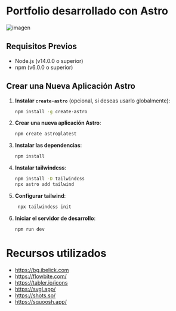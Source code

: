 
# Portfolio desarrollado con Astro
![imagen](https://github.com/user-attachments/assets/ffe64444-b18e-45d6-a8e7-cc15fe845b96)









## Requisitos Previos

- Node.js (v14.0.0 o superior)
- npm (v6.0.0 o superior)

## Crear una Nueva Aplicación Astro


1. **Instalar `create-astro`** (opcional, si deseas usarlo globalmente):
    ```sh
    npm install -g create-astro
    ```

2. **Crear una nueva aplicación Astro**:
    ```sh
    npm create astro@latest
    ```

3. **Instalar las dependencias**:
    ```sh
    npm install
    ```
4. **Instalar tailwindcss**:
    ```sh
    npm install -D tailwindcss
    npx astro add tailwind
    ```
5. **Configurar tailwind**:
    ```sh
     npx tailwindcss init
    ``` 
5. **Iniciar el servidor de desarrollo**:
    ```sh
    npm run dev
    ```

    
    
# Recursos utilizados
- https://bg.ibelick.com
- https://flowbite.com/
- https://tabler.io/icons
- https://svgl.app/
- https://shots.so/
- https://squoosh.app/
